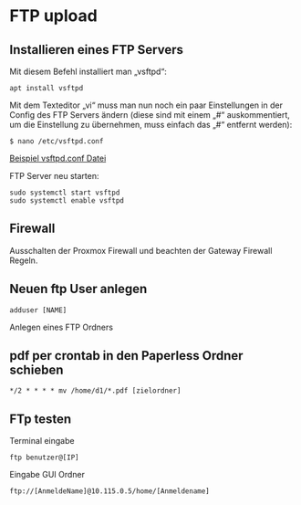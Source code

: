 # FTP upload

## Installieren eines FTP Servers

Mit diesem Befehl installiert man „vsftpd“:

    apt install vsftpd

Mit dem Texteditor „vi“ muss man nun noch ein paar Einstellungen in der Config des FTP Servers ändern (diese sind mit einem „#“ auskommentiert, um die Einstellung zu übernehmen, muss einfach das „#“ entfernt werden):

    $ nano /etc/vsftpd.conf

[Beispiel vsftpd.conf Datei](https://github.com/guggenbergerME/linux_codes/blob/main/Einrichten%20%26%20Programme/Dokumentverwaltung/Paperless/ftp/vsftpd.conf)

FTP Server neu starten:

```
sudo systemctl start vsftpd
sudo systemctl enable vsftpd
```

## Firewall
Ausschalten der Proxmox Firewall und beachten der Gateway Firewall Regeln.

## Neuen ftp User anlegen

    adduser [NAME]

Anlegen eines FTP Ordners

## pdf per crontab in den Paperless Ordner schieben

    */2 * * * * mv /home/d1/*.pdf [zielordner]

## FTp testen

Terminal eingabe

    ftp benutzer@[IP]

Eingabe GUI Ordner

    ftp://[AnmeldeName]@10.115.0.5/home/[Anmeldename]
